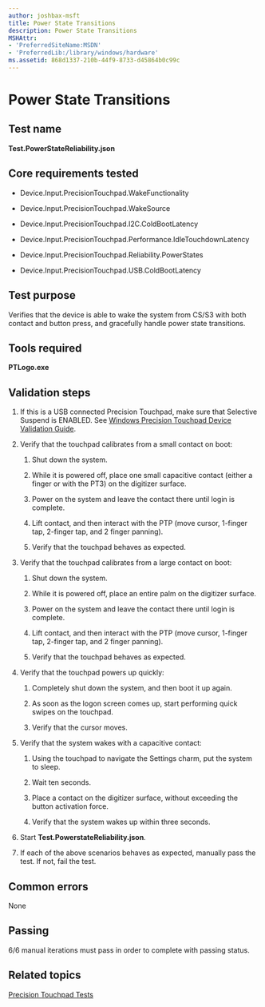 ```yaml
---
author: joshbax-msft
title: Power State Transitions
description: Power State Transitions
MSHAttr:
- 'PreferredSiteName:MSDN'
- 'PreferredLib:/library/windows/hardware'
ms.assetid: 868d1337-210b-44f9-8733-d45864b0c99c
---
```


# Power State Transitions


## Test name


**Test.PowerStateReliability.json**

## Core requirements tested


-   Device.Input.PrecisionTouchpad.WakeFunctionality

-   Device.Input.PrecisionTouchpad.WakeSource

-   Device.Input.PrecisionTouchpad.I2C.ColdBootLatency

-   Device.Input.PrecisionTouchpad.Performance.IdleTouchdownLatency

-   Device.Input.PrecisionTouchpad.Reliability.PowerStates

-   Device.Input.PrecisionTouchpad.USB.ColdBootLatency

## Test purpose


Verifies that the device is able to wake the system from CS/S3 with both contact and button press, and gracefully handle power state transitions.

## Tools required


**PTLogo.exe**

## Validation steps


1.  If this is a USB connected Precision Touchpad, make sure that Selective Suspend is ENABLED. See [Windows Precision Touchpad Device Validation Guide](windows-precision-touchpad-device-validation-guide.md#selectsuspend).

2.  Verify that the touchpad calibrates from a small contact on boot:

    1.  Shut down the system.

    2.  While it is powered off, place one small capacitive contact (either a finger or with the PT3) on the digitizer surface.

    3.  Power on the system and leave the contact there until login is complete.

    4.  Lift contact, and then interact with the PTP (move cursor, 1-finger tap, 2-finger tap, and 2 finger panning).

    5.  Verify that the touchpad behaves as expected.

3.  Verify that the touchpad calibrates from a large contact on boot:

    1.  Shut down the system.

    2.  While it is powered off, place an entire palm on the digitizer surface.

    3.  Power on the system and leave the contact there until login is complete.

    4.  Lift contact, and then interact with the PTP (move cursor, 1-finger tap, 2-finger tap, and 2 finger panning).

    5.  Verify that the touchpad behaves as expected.

4.  Verify that the touchpad powers up quickly:

    1.  Completely shut down the system, and then boot it up again.

    2.  As soon as the logon screen comes up, start performing quick swipes on the touchpad.

    3.  Verify that the cursor moves.

5.  Verify that the system wakes with a capacitive contact:

    1.  Using the touchpad to navigate the Settings charm, put the system to sleep.

    2.  Wait ten seconds.

    3.  Place a contact on the digitizer surface, without exceeding the button activation force.

    4.  Verify that the system wakes up within three seconds.

6.  Start **Test.PowerstateReliability.json**.

7.  If each of the above scenarios behaves as expected, manually pass the test. If not, fail the test.

## Common errors


None

## Passing


6/6 manual iterations must pass in order to complete with passing status.

## Related topics


[Precision Touchpad Tests](precision-touchpad-tests.md)

 

 







